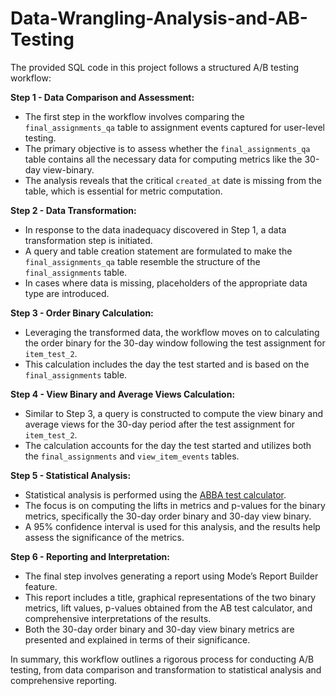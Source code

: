 # Data-Wrangling-Analysis-and-AB-Testing

The provided SQL code in this project follows a structured A/B testing workflow:

**Step 1 - Data Comparison and Assessment:**
- The first step in the workflow involves comparing the `final_assignments_qa` table to assignment events captured for user-level testing.
- The primary objective is to assess whether the `final_assignments_qa` table contains all the necessary data for computing metrics like the 30-day view-binary.
- The analysis reveals that the critical `created_at` date is missing from the table, which is essential for metric computation.

**Step 2 - Data Transformation:**
- In response to the data inadequacy discovered in Step 1, a data transformation step is initiated.
- A query and table creation statement are formulated to make the `final_assignments_qa` table resemble the structure of the `final_assignments` table.
- In cases where data is missing, placeholders of the appropriate data type are introduced.

**Step 3 - Order Binary Calculation:**
- Leveraging the transformed data, the workflow moves on to calculating the order binary for the 30-day window following the test assignment for `item_test_2`.
- This calculation includes the day the test started and is based on the `final_assignments` table.

**Step 4 - View Binary and Average Views Calculation:**
- Similar to Step 3, a query is constructed to compute the view binary and average views for the 30-day period after the test assignment for `item_test_2`.
- The calculation accounts for the day the test started and utilizes both the `final_assignments` and `view_item_events` tables.

**Step 5 - Statistical Analysis:**
- Statistical analysis is performed using the [ABBA test calculator](https://thumbtack.github.io/abba/demo/abba.html).
- The focus is on computing the lifts in metrics and p-values for the binary metrics, specifically the 30-day order binary and 30-day view binary.
- A 95% confidence interval is used for this analysis, and the results help assess the significance of the metrics.

**Step 6 - Reporting and Interpretation:**
- The final step involves generating a report using Mode’s Report Builder feature.
- This report includes a title, graphical representations of the two binary metrics, lift values, p-values obtained from the AB test calculator, and comprehensive interpretations of the results.
- Both the 30-day order binary and 30-day view binary metrics are presented and explained in terms of their significance.

In summary, this workflow outlines a rigorous process for conducting A/B testing, from data comparison and transformation to statistical analysis and comprehensive reporting. 
